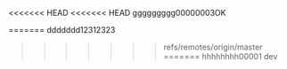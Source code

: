 <<<<<<< HEAD
<<<<<<< HEAD
ggggggggg00000003OK

=======
ddddddd12312323
>>>>>>> refs/remotes/origin/master
=======
hhhhhhhh00001
>>>>>>> dev
